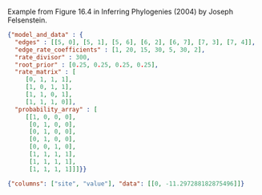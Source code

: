 Example from Figure 16.4 in Inferring Phylogenies (2004)
by Joseph Felsenstein.

```json
{"model_and_data" : {
  "edges" : [[5, 0], [5, 1], [5, 6], [6, 2], [6, 7], [7, 3], [7, 4]],
  "edge_rate_coefficients" : [1, 20, 15, 30, 5, 30, 2],
  "rate_divisor" : 300,
  "root_prior" : [0.25, 0.25, 0.25, 0.25],
  "rate_matrix" : [
	 [0, 1, 1, 1],
	 [1, 0, 1, 1],
	 [1, 1, 0, 1],
	 [1, 1, 1, 0]],
  "probability_array" : [
	 [[1, 0, 0, 0],
	  [0, 1, 0, 0],
	  [0, 1, 0, 0],
	  [0, 1, 0, 0],
	  [0, 0, 1, 0],
	  [1, 1, 1, 1],
	  [1, 1, 1, 1],
	  [1, 1, 1, 1]]]}}
```

```json
{"columns": ["site", "value"], "data": [[0, -11.297288182875496]]}
```
